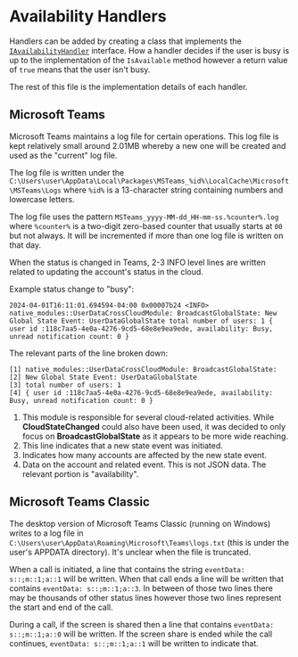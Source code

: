 ﻿# Availability Handlers

Handlers can be added by creating a class that implements the [`IAvailabilityHandler`](IAvailabilityHandler.cs)
interface. How a handler decides if the user is busy is up to the implementation of the `IsAvailable` method however a
return value of `true` means that the user isn't busy.

The rest of this file is the implementation details of each handler.

## Microsoft Teams

Microsoft Teams maintains a log file for certain operations. This log file is kept relatively small around 2.01MB
whereby a new one will be created and used as the "current" log file.

The log file is written under the `C:\Users\user\AppData\Local\Packages\MSTeams_%id%\LocalCache\Microsoft\MSTeams\Logs`
where `%id%` is a 13-character string containing numbers and lowercase letters.

The log file uses the pattern `MSTeams_yyyy-MM-dd_HH-mm-ss.%counter%.log` where `%counter%` is a two-digit zero-based
counter that usually starts at `00` but not always. It will be incremented if more than one log file is written on that
day.

When the status is changed in Teams, 2-3 INFO level lines are written related to updating the account's status in the
cloud.

Example status change to "busy":

```
2024-04-01T16:11:01.694594-04:00 0x00007b24 <INFO> native_modules::UserDataCrossCloudModule: BroadcastGlobalState: New Global State Event: UserDataGlobalState total number of users: 1 { user id :118c7aa5-4e0a-4276-9cd5-68e8e9ea9ede, availability: Busy, unread notification count: 0 }
```

The relevant parts of the line broken down:

```
[1] native_modules::UserDataCrossCloudModule: BroadcastGlobalState:
[2] New Global State Event: UserDataGlobalState
[3] total number of users: 1
[4] { user id :118c7aa5-4e0a-4276-9cd5-68e8e9ea9ede, availability: Busy, unread notification count: 0 }
```

1. This module is responsible for several cloud-related activities. While **CloudStateChanged** could also have been
   used, it was decided to only focus on **BroadcastGlobalState** as it appears to be more wide reaching.
2. This line indicates that a new state event was initiated.
3. Indicates how many accounts are affected by the new state event.
4. Data on the account and related event. This is not JSON data. The relevant portion is "availability".

## Microsoft Teams Classic

The desktop version of Microsoft Teams Classic (running on Windows) writes to a log file in
`C:\Users\user\AppData\Roaming\Microsoft\Teams\logs.txt` (this is under the user's APPDATA directory). It's unclear when
the file is truncated.

When a call is initiated, a line that contains the string `eventData: s::;m::1;a::1` will be written. When that call
ends a line will be written that contains `eventData: s::;m::1;a::3`. In between of those two lines there may be
thousands of other status lines however those two lines represent the start and end of the call.

During a call, if the screen is shared then a line that contains `eventData: s::;m::1;a::0` will be written. If the
screen share is ended while the call continues, `eventData: s::;m::1;a::1` will be written to indicate that.
